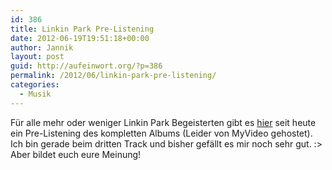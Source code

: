 ```yaml
---
id: 386
title: Linkin Park Pre-Listening
date: 2012-06-19T19:51:18+00:00
author: Jannik
layout: post
guid: http://aufeinwort.org/?p=386
permalink: /2012/06/linkin-park-pre-listening/
categories:
  - Musik
---
```

Für alle mehr oder weniger Linkin Park Begeisterten gibt es [hier](http://www.linkinpark.de/news/2012-06-19/living-things-pre-listening) seit heute ein Pre-Listening des kompletten Albums (Leider von MyVideo gehostet). Ich bin gerade beim dritten Track und bisher gefällt es mir noch sehr gut. :> Aber bildet euch eure Meinung!